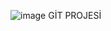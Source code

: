 ![image](https://github.com/humeyragul/websitesi/assets/133048684/9de343ac-b8fd-4d15-b0d2-569fc3242152)
GİT PROJESİ
